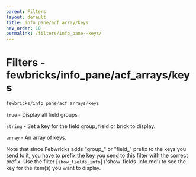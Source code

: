 ```yaml
---
parent: Filters
layout: default
title: info_pane/acf_array/keys
nav_order: 10
permalink: /filters/info_pane--keys/
---
```


# Filters - fewbricks/info_pane/acf_arrays/keys

```php
fewbricks/info_pane/acf_arrays/keys
```

`true` - Display all field groups

`string` - Set a key for the field group, field or brick to display.

`array` - An array of keys.

Note that since Febwricks adds "group_" or "field_" prefix to the keys you send to it, you have to prefix the key
you send to this filter with the correct prefix. Use the filter
[`show_fields_info`]
('show-fields-info.md') to see the key for the item(s) you want to display.
